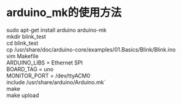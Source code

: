 # arduino_mk的使用方法
sudo apt-get install arduino arduino-mk  
mkdir blink_test  
cd blink_test  
cp /usr/share/doc/arduino-core/examples/01.Basics/Blink/Blink.ino  
vim Makefile  
		ARDUINO_LIBS = Ethernet SPI  
BOARD_TAG = uno  
MONITOR_PORT = /dev/ttyACM0  
include	/usr/share/arduino/Arduino.mk`  
make  
make upload  
